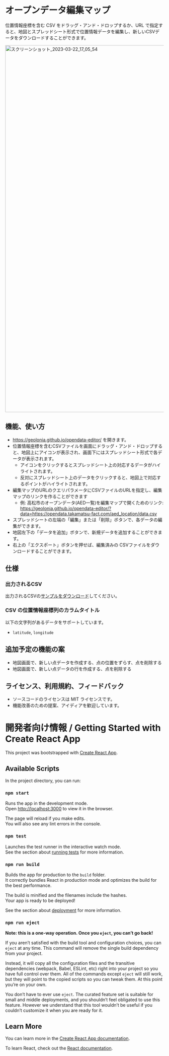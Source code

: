 # オープンデータ編集マップ

位置情報座標を含む CSV をドラッグ・アンド・ドロップするか、URL で指定すると、地図とスプレッドシート形式で位置情報データを編集し、新しいCSVデータをダウンロードすることができます。

<img width="1166" alt="スクリーンショット_2023-03-22_17_05_54" src="https://user-images.githubusercontent.com/1124652/226838649-d24c1d43-6832-461f-a74d-b50d2ceba455.png">

## 機能、使い方

- https://geolonia.github.io/opendata-editor/ を開きます。
- 位置情報座標を含むCSVファイルを画面にドラッグ・アンド・ドロップすると、地図上にアイコンが表示され、画面下にはスプレッドシート形式で各データが表示されます。
  - アイコンをクリックするとスプレッドシート上の対応するデータがハイライトされます。
  - 反対にスプレッドシート上のデータをクリックすると、地図上で対応するポイントがハイライトされます。
- 編集マップのURLのクエリパラメータにCSVファイルのURLを指定し、編集マップのリンクを作ることができます
  - 例: 高松市のオープンデータ(AED一覧)を編集マップで開くためのリンク: https://geolonia.github.io/opendata-editor/?data=https://opendata.takamatsu-fact.com/aed_location/data.csv
- スプレッドシートの左端の「編集」または「削除」ボタンで、各データの編集ができます。
- 地図左下の「データを追加」ボタンで、新規データを追加することができます。
- 右上の「エクスポート」ボタンを押せば、編集済みの CSVファイルをダウンロードすることができます。

## 仕様

### 出力されるCSV

出力されるCSVの[サンプルをダウンロード](https://opendata.takamatsu-fact.com/aed_location/data.csv)してください。

### CSV の位置情報座標列のカラムタイトル

以下の文字列があるデータをサポートしています。

- `latitude`, `longitude` 

## 追加予定の機能の案

- 地図画面で、新しい点データを作成する、点の位置をずらす、点を削除する
- 地図画面で、新しい点データの行を作成する、点を削除する

## ライセンス、利用規約、フィードバック

- ソースコードのライセンスは MIT ライセンスです。
- 機能改善のための提案、アイディアを歓迎しています。

# 開発者向け情報 / Getting Started with Create React App

This project was bootstrapped with [Create React App](https://github.com/facebook/create-react-app).

## Available Scripts

In the project directory, you can run:

### `npm start`

Runs the app in the development mode.\
Open [http://localhost:3000](http://localhost:3000) to view it in the browser.

The page will reload if you make edits.\
You will also see any lint errors in the console.

### `npm test`

Launches the test runner in the interactive watch mode.\
See the section about [running tests](https://facebook.github.io/create-react-app/docs/running-tests) for more information.

### `npm run build`

Builds the app for production to the `build` folder.\
It correctly bundles React in production mode and optimizes the build for the best performance.

The build is minified and the filenames include the hashes.\
Your app is ready to be deployed!

See the section about [deployment](https://facebook.github.io/create-react-app/docs/deployment) for more information.

### `npm run eject`

**Note: this is a one-way operation. Once you `eject`, you can’t go back!**

If you aren’t satisfied with the build tool and configuration choices, you can `eject` at any time. This command will remove the single build dependency from your project.

Instead, it will copy all the configuration files and the transitive dependencies (webpack, Babel, ESLint, etc) right into your project so you have full control over them. All of the commands except `eject` will still work, but they will point to the copied scripts so you can tweak them. At this point you’re on your own.

You don’t have to ever use `eject`. The curated feature set is suitable for small and middle deployments, and you shouldn’t feel obligated to use this feature. However we understand that this tool wouldn’t be useful if you couldn’t customize it when you are ready for it.

## Learn More

You can learn more in the [Create React App documentation](https://facebook.github.io/create-react-app/docs/getting-started).

To learn React, check out the [React documentation](https://reactjs.org/).
